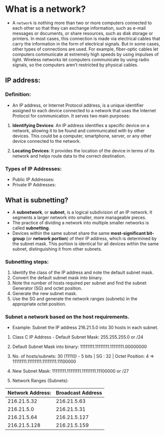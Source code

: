 # What is a network?

- A `network` is nothing more than two or more computers connected to each other so that they can exchange information, such as e-mail messages or documents, or share resources, such as disk storage or printers. In most cases, this connection is made via electrical cables that carry the information in the form of electrical signals. But in some cases, other types of connections are used. For example, fiber-optic cables let computers communicate at extremely high speeds by using impulses of light. Wireless networks let computers communicate by using radio signals, so the computers aren’t restricted by physical cables.

## IP address:

### Definition:
- An IP address, or Internet Protocol address, is a unique identifier assigned to each device connected to a network that uses the Internet Protocol for communication. It serves two main purposes:

1. **Identifying Devices**: An IP address identifies a specific device on a network, allowing it to be found and communicated with by other devices. This could be a computer, smartphone, server, or any other device connected to the network.

2. **Locating Devices**: It provides the location of the device in terms of its network and helps route data to the correct destination.

### Types of IP Addresses:

- Public IP Addresses:
- Private IP Addresses:

## What is subnetting?

- A **subnetwork**, or **subnet**, is a logical subdivision of an IP network. It segments a larger network into smaller, more manageable pieces.
- The practice of dividing a network into multiple smaller networks is called **subnetting**.
- Devices within the same subnet share the same **most-significant bit-group** (or **network portion**) of their IP address, which is determined by the subnet mask. This portion is identical for all devices within the same subnet, distinguishing it from other subnets.

### Subnetting steps:

1. Identify the class of the IP address and note the default subnet mask.
2. Convert the default subnet mask into binary.
3. Note the number of hosts required per subnet and find the subnet Generator (SG) and octet position.
4. Generate the new subnet mask.
5. Use the SG and generate the network ranges (subnets) in the appropriate octet position.

### Subnet a network based on the host requirements.

- Example: Subnet the IP address 216.21.5.0 into 30 hosts in each subnet.

1. Class C IP Address - Default Subnet Mask: 255.255.255.0 or /24

2. Default Subnet Mask into binary: 11111111.11111111.11111111.00000000

3. No. of hosts/subnets: 30 (11110) - 5 bits | SG : 32 | Octet Position: 4 => 11111111.11111111.11111111.11100000

4. New Subnet Mask: 11111111.11111111.11111111.11100000 or /27

5. Network Ranges (Subnets):

<center>

| Network Address: | Broadcast Address |
|-|-|
| 216.21.5.32 | 216.21.5.63 |
| 216.21.5.0 | 216.21.5.31 |
| 216.21.5.64 | 216.21.5.127 |
| 216.21.5.128 | 216.21.5.159 |

</center>

